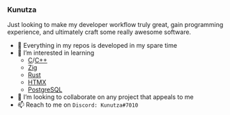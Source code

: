 ### Kunutza

Just looking to make my developer workflow truly great, gain programming experience, and ultimately craft some really awesome software.

* 💬 Everything in my repos is developed in my spare time
* 👀 I’m interested in learning
  * [C](https://www.open-std.org/jtc1/sc22/wg14/)/[C++](https://isocpp.org)
  * [Zig](https://ziglang.org/)
  * [Rust](https://www.rust-lang.org/)
  * [HTMX](https://htmx.org/)
  * [PostgreSQL](https://www.postgresql.org/)
   <!--- could use neondb for that-->
* 💞️ I’m looking to collaborate on any project that appeals to me
* 📫 Reach to me on ```Discord: Kunutza#7010```
<!---
Markdown https://www.markdowntutorial.com/

CMake/CMakeLists.txt
Makefile

In summary: The difference between CMake and Make is that Make creates executables from the source files, which have to include a Makefile. 
In contrast, when using CMake, a CMakeLists. txt file is provided, which is used to create a Makefile.
-->
